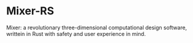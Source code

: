 # Mixer-RS
Mixer: a revolutionary three-dimensional computational design software, writtein in Rust with safety and user experience in mind. 

